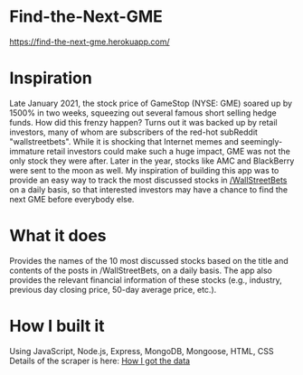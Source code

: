 # Find-the-Next-GME
https://find-the-next-gme.herokuapp.com/

# Inspiration
Late January 2021, the stock price of GameStop (NYSE: GME) soared up by 1500% in two weeks, squeezing out several famous short selling hedge funds. How did this frenzy happen? Turns out it was backed up by retail investors, many of whom are subscribers of the red-hot subReddit "wallstreetbets". While it is shocking that Internet memes and seemingly-immature retail investors could make such a huge impact, GME was not the only stock they were after. Later in the year, stocks like AMC and BlackBerry were sent to the moon as well. My inspiration of building this app was to provide an easy way to track the most discussed stocks in [/WallStreetBets](https://www.reddit.com/r/wallstreetbets/) on a daily basis, so that interested investors may have a chance to find the next GME before everybody else.

# What it does
Provides the names of the 10 most discussed stocks based on the title and contents of the posts in /WallStreetBets, on a daily basis. The app also provides the relevant financial information of these stocks (e.g., industry, previous day closing price, 50-day average price, etc.).

# How I built it
Using JavaScript, Node.js, Express, MongoDB, Mongoose, HTML, CSS
Details of the scraper is here: [How I got the data](https://github.com/LilyXueLi/Find-the-Next-GME-Scraper)
